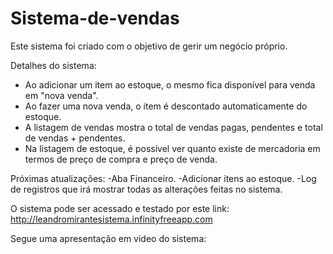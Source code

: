# Sistema-de-vendas
Este sistema foi criado com o objetivo de gerir um negócio próprio. 

Detalhes do sistema:
- Ao adicionar um item ao estoque, o mesmo fica disponível para venda em "nova venda".
- Ao fazer uma nova venda, o item é descontado automaticamente do estoque.
- A listagem de vendas mostra o total de vendas pagas, pendentes e total de vendas + pendentes.
- Na listagem de estoque, é possível ver quanto existe de mercadoria em termos de preço de compra e preço de venda.

Próximas atualizações: 
-Aba Financeiro.
-Adicionar itens ao estoque.
-Log de registros que irá mostrar todas as alterações feitas no sistema.

O sistema pode ser acessado e testado por este link: http://leandromirantesistema.infinityfreeapp.com

Segue uma apresentação em video do sistema:
